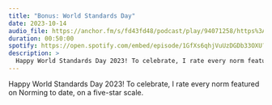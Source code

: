 ```yaml
---
title: "Bonus: World Standards Day"
date: 2023-10-14
audio_file: https://anchor.fm/s/fd43fd48/podcast/play/94071258/https%3A%2F%2Fd3ctxlq1ktw2nl.cloudfront.net%2Fstaging%2F2024-10-6%2F389379660-44100-1-f5a5fab3a481068a.mp3
duration: 00:50:00
spotify: https://open.spotify.com/embed/episode/1GfXs6qhjVuUzDGDb33OXU?utm_source=generator&theme=0&t=0
description: >
  Happy World Standards Day 2023! To celebrate, I rate every norm featured on Norming to date, on a five-star scale.
---
```


Happy World Standards Day 2023! To celebrate, I rate every norm featured on Norming to date, on a five-star scale.
